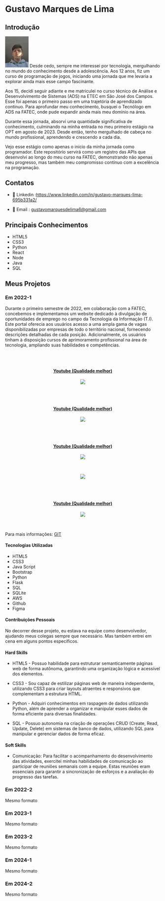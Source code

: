# Gustavo Marques de Lima

## Introdução
<img src='/img/01/gustavo.webp' width="15%" />
Desde cedo, sempre me interessei por tecnologia, mergulhando no mundo do conhecimento desde a adolescência. Aos 12 anos, fiz um curso de programação de jogos, iniciando uma jornada que me levaria a explorar ainda mais esse campo fascinante.

Aos 15, decidi seguir adiante e me matriculei no curso técnico de Análise e Desenvolvimento de Sistemas (ADS) na ETEC em São José dos Campos. Esse foi apenas o primeiro passo em uma trajetória de aprendizado contínuo. Para aprofundar meu conhecimento, busquei o Tecnólogo em ADS na FATEC, onde pude expandir ainda mais meu domínio na área.

Durante essa jornada, absorvi uma quantidade significativa de conhecimento, culminando na minha entrada no meu primeiro estágio na OPT em agosto de 2023. Desde então, tenho mergulhado de cabeça no mundo profissional, aprendendo e crescendo a cada dia.

Vejo esse estágio como apenas o início da minha jornada como programador. Este repositório servirá como um registro das APIs que desenvolvi ao longo do meu curso na FATEC, demonstrando não apenas meu progresso, mas também meu compromisso contínuo com a excelência na programação.

## Contatos
- 💼 Linkedin :https://www.linkedin.com/in/gustavo-marques-lima-695b331a2/

- 📧 Email : gustavomarquesdelima6@gmail.com

## Principais Conhecimentos
* HTML5
* CSS3
* Python
* React
* Node
* Java
* SQL

## Meus Projetos

### Em 2022-1
Durante o primeiro semestre de 2022, em colaboração com a FATEC, concebemos e implementamos um website dedicado à divulgação de oportunidades de emprego no campo da Tecnologia da Informação (T.I). Este portal oferecia aos usuários acesso a uma ampla gama de vagas disponibilizadas por empresas de todo o território nacional, fornecendo descrições detalhadas de cada posição. Adicionalmente, os usuários tinham à disposição cursos de aprimoramento profissional na área de tecnologia, ampliando suas habilidades e competências.

<br>
  <h4 align="center"><br><a href="https://www.youtube.com/watch?v=vAR8DCsnbfE">Youtube (Qualidade melhor)</a></h4>
  <p align="center">
    <img src="/readme/2022-1/gif_localizacao_pagweb.gif" width="60%" />
</p>

<br>
  <h4 align="center"><br><a href="https://youtu.be/MpbO26x4V6s">Youtube (Qualidade melhor)</a></h4>
  <p align="center">
    <img src="/readme/2022-1/cursos-botao.gif" width="60%" />
</p>

<br>
  <h4 align="center"><br><a href="https://youtu.be/GsF3vHnyO84">Youtube (Qualidade melhor)</a></h4>
  <p align="center">
    <img src="/readme/2022-1/graficos_parte1.gif" width="60%" />
</p>

<br>
  <p align="center">
    <img src="/readme/2022-1/graficos_parte2.gif" width="60%" />
</p>

<br>
  <h4 align="center"><br><a href="https://youtu.be/iMzZy33cA94">Youtube (Qualidade melhor)</a></h4>
  <p align="center">
    <img src="/readme/2022-1/contatos.gif" width="60%" />
</p>
<br>

Para mais informações:
[GIT](https://github.com/gusta7597/API-FATEC)

#### Tecnologias Utilizadas
* HTML5
* CSS3
* Java Script
* Bootstrap
* Python
* Flask
* SQL
* SQLite
* AWS
* Github
* Figma

#### Contribuições Pessoais
No decorrer desse projeto, eu estava na equipe como desenvolvedor, ajudando meus colegas sempre que necessário. Mas também entrei em cena em alguns pontos específicos.


#### Hard Skills
* HTML5 - Possuo habilidade para estruturar semanticamente páginas web de forma autônoma, garantindo uma organização lógica e acessível dos elementos.

* CSS3 - Sou capaz de estilizar páginas web de maneira independente, utilizando CSS3 para criar layouts atraentes e responsivos que complementam a estrutura HTML.

* Python - Adquiri conhecimentos em raspagem de dados utilizando Python, além de aprender a organizar e manipular esses dados de forma eficiente para diversas finalidades.

* SQL - Possuo autonomia na criação de operações CRUD (Create, Read, Update, Delete) em sistemas de banco de dados, utilizando SQL para manipular e gerenciar dados de forma eficaz.

#### Soft Skills
* Comunicação:
Para facilitar o acompanhamento do desenvolvimento das atividades, exercitei minhas habilidades de comunicação ao participar de reuniões semanais com a equipe. Estas reuniões eram essenciais para garantir a sincronização de esforços e a avaliação do progresso das tarefas.

### Em 2022-2
Mesmo formato

### Em 2023-1
Mesmo formato

### Em 2023-2
Mesmo formato

### Em 2024-1
Mesmo formato

### Em 2024-2
Mesmo formato
